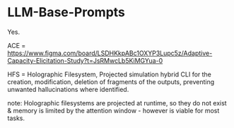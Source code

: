 # LLM-Base-Prompts

Yes.

ACE = https://www.figma.com/board/LSDHKkpABc1OXYP3Lupc5z/Adaptive-Capacity-Elicitation-Study?t=JsRMwcLb5KiMGYua-0

HFS = Holographic Filesystem, Projected simulation hybrid CLI for the creation, modification, deletion of fragments of the outputs, preventing unwanted hallucinations where identified. 

note: Holographic filesystems are projected at runtime, so they do not exist & memory is limited by the attention window - however is viable for most tasks.
